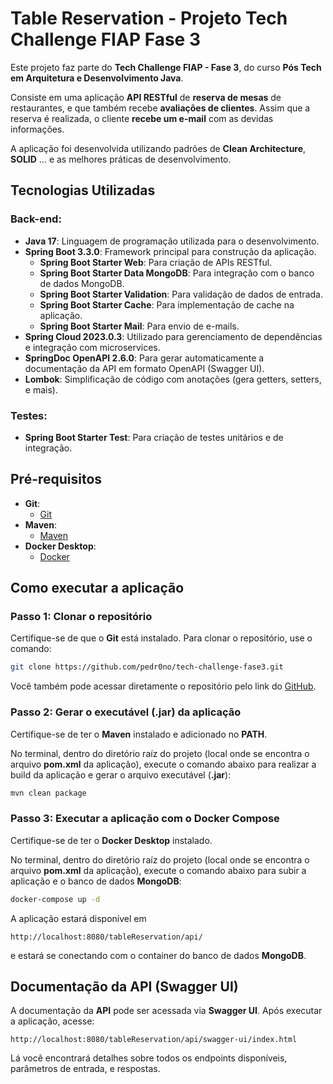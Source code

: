# Table Reservation - Projeto Tech Challenge FIAP Fase 3

Este projeto faz parte do **Tech Challenge FIAP - Fase 3**,
do curso **Pós Tech em Arquitetura e Desenvolvimento Java**.

Consiste em uma aplicação **API RESTful** de **reserva de mesas** de restaurantes,
e que também recebe **avaliações de clientes**.
Assim que a reserva é realizada,
o cliente **recebe um e-mail** com as devidas informações.

A aplicação foi desenvolvida utilizando padrões de **Clean Architecture**, **SOLID** ...
e as melhores práticas de desenvolvimento.

## Tecnologias Utilizadas

### Back-end:

- **Java 17**: Linguagem de programação utilizada para o desenvolvimento.
- **Spring Boot 3.3.0**: Framework principal para construção da aplicação.
    - **Spring Boot Starter Web**: Para criação de APIs RESTful.
    - **Spring Boot Starter Data MongoDB**: Para integração com o banco de dados MongoDB.
    - **Spring Boot Starter Validation**: Para validação de dados de entrada.
    - **Spring Boot Starter Cache**: Para implementação de cache na aplicação.
    - **Spring Boot Starter Mail**: Para envio de e-mails.
- **Spring Cloud 2023.0.3**: Utilizado para gerenciamento de dependências e integração com microservices.
- **SpringDoc OpenAPI 2.6.0**: Para gerar automaticamente a documentação da API em formato OpenAPI (Swagger UI).
- **Lombok**: Simplificação de código com anotações (gera getters, setters, e mais).

### Testes:

- **Spring Boot Starter Test**: Para criação de testes unitários e de integração.

## Pré-requisitos

- **Git**:
    - [Git](https://git-scm.com/downloads)
- **Maven**:
    - [Maven](https://maven.apache.org/download.cgi)
- **Docker Desktop**:
    - [Docker](https://www.docker.com/products/docker-desktop/)

## Como executar a aplicação

### Passo 1: Clonar o repositório

Certifique-se de que o **Git** está instalado. Para clonar o repositório, use o comando:

```bash
git clone https://github.com/pedr0no/tech-challenge-fase3.git
```

Você também pode acessar diretamente o repositório pelo link
do [GitHub](https://github.com/pedr0no/tech-challenge-fase3).

### Passo 2: Gerar o executável (.jar) da aplicação

Certifique-se de ter o **Maven** instalado e adicionado no **PATH**.

No terminal, dentro do diretório raíz do projeto
(local onde se encontra o arquivo **pom.xml** da aplicação),
execute o comando abaixo para realizar a build da aplicação e gerar o arquivo
executável (**.jar**):

```bash
mvn clean package
```

### Passo 3: Executar a aplicação com o Docker Compose

Certifique-se de ter o **Docker Desktop** instalado.

No terminal, dentro do diretório raíz do projeto
(local onde se encontra o arquivo **pom.xml** da aplicação),
execute o comando abaixo para subir a aplicação e o banco de dados **MongoDB**:

```bash
docker-compose up -d
```

A aplicação estará disponível em

```
http://localhost:8080/tableReservation/api/
```

e estará se conectando com o container do banco de dados **MongoDB**.

## Documentação da API (Swagger UI)

A documentação da **API** pode ser acessada via **Swagger UI**. Após executar a aplicação, acesse:

```
http://localhost:8080/tableReservation/api/swagger-ui/index.html
```

Lá você encontrará detalhes sobre todos os endpoints disponíveis, parâmetros de entrada, e respostas.